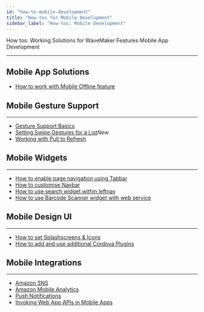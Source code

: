 ```yaml
---
id: "how-to-mobile-development"
title: "How-tos for Mobile Development"
sidebar_label: "How-tos: Mobile Development"
---
```

How tos: Working Solutions for WaveMaker Features Mobile App Development

---

## Mobile App Solutions

*   [How to work with Mobile Offline feature](/learn/hybrid-mobile/offline-data-support/#use-cases)



## Mobile Gesture Support
---

*   [Gesture Support Basics](/learn/hybrid-mobile/gesture-support/)
*   [Setting Swipe Gestures for a List](/learn/how-tos/setting-swipe-gestures-list-widget/)_New_
*   [Working with Pull to Refresh](/learn/how-tos/working-pull-refresh)

## Mobile Widgets
---

*   [How to enable page navigation using Tabbar](/learn/hybrid-mobile/mobile-tabbar/#use-cases)
*   [How to customise Navbar](/learn/hybrid-mobile/mobile-navbar/#use-cases)
*   [How to use search widget within leftnav](/learn/how-tos/using-search-widget-within-navbar/)
*   [How to use Barcode Scanner widget with web service](/learn/app-development/widgets/mobile-widgets/barcode-scanner/#use-cases)

## Mobile Design UI
---

*   [How to set Splashscreens & Icons](/learn/how-tos/splashscreens-icons/)
*   [How to add and use additional Cordova Plugins](/learn/how-tos/using-cordova-plugins/)

## Mobile Integrations
---

*   [Amazon SNS](/learn/hybrid-mobile/mobile-integrations-amazon-sns/)
*   [Amazon Mobile Analytics](/learn/hybrid-mobile/mobile-integrations-amazon-mobile-analytics/)
*   [Push Notifications](/learn/hybrid-mobile/use-push-notification-wm-mobile-app/)
*   [Invoking Web App APIs in Mobile Apps](/learn/mobile-app-development/invoking-web-app-apis-mobile-apps/)